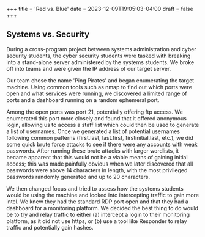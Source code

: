+++
title = 'Red vs. Blue'
date = 2023-12-09T19:05:03-04:00
draft = false
+++

## Systems vs. Security

During a cross-program project between systems administration and cyber security students, the cyber security students were tasked with breaking into a stand-alone server administered by the systems students. We broke off into teams and were given the IP address of our target server.

Our team chose the name 'Ping Pirates' and began enumerating the target machine. Using common tools such as nmap to find out which ports were open and what services were running, we discovered a limited range of ports and a dashboard running on a random ephemeral port. 

Among the open ports was port 21, potentially offering ftp access. We enumerated this port more closely and found that it offered anonymous login, allowing us to access a staff list which could then be used to generate a list of usernames. Once we generated a list of potential usernames following common patterns (first.last, last.first, firstinitial.last, etc.), we did some quick brute force attacks to see if there were any accounts with weak passwords. After running these brute attacks with larger wordlists, it became apparent that this would not be a viable means of gaining initial access; this was made painfully obvious when we later discovered that all passwords were above 14 characters in length, with the most privileged passwords randomly generated and up to 20 characters.

We then changed focus and tried to assess how the systems students would be using the machine and looked into intercepting traffic to gain more intel. We knew they had the standard RDP port open and that they had a dashboard for a monitoring platform. We decided the best thing to do would be to try and relay traffic to either (a) intercept a login to their monitoring platform, as it did not use https, or (b) use a tool like Responder to relay traffic and potentially gain hashes.